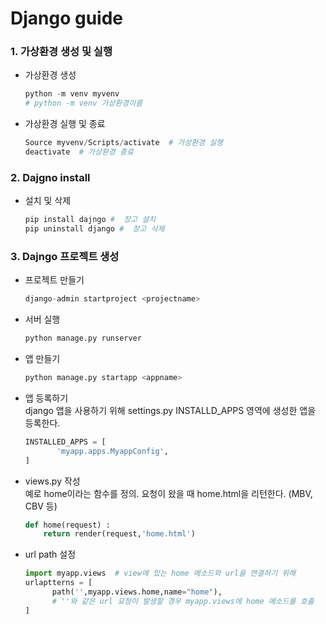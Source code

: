 
# Django guide 

### 1. 가상환경 생성 및 실행  

 - 가상환경 생성
   ```python
   python -m venv myvenv  
   # python -m venv 가상환경이름  
   ```
       
 - 가상환경 실행 및 종료
   ```python
   Source myvenv/Scripts/activate  # 가상환경 실행  
   deactivate  # 가상환경 종료 
   ```

### 2. Dajgno install 
 - 설치 및 삭제  
   ```python
   pip install dajngo #  장고 설치
   pip uninstall django #  장고 삭제  
   ```

### 3. Dajngo 프로젝트 생성
 - 프로젝트 만들기  
   ```python
   django-admin startproject <projectname>  
   ```
 - 서버 실행  
   ```python
   python manage.py runserver  
   ```
 - 앱 만들기  
   ```python  
   python manage.py startapp <appname>  
   ```
 - 앱 등록하기  
 django 앱을 사용하기 위해 settings.py INSTALLD_APPS 영역에 생성한 앱을 등록한다.  
   ```python
   INSTALLED_APPS = [ 
          'myapp.apps.MyappConfig',
   ]  
   ```
 - views.py 작성  
 예로 home이라는 함수를 정의. 요청이 왔을 때 home.html을 리턴한다. (MBV, CBV 등)
   ```python
   def home(request) :
       return render(request,'home.html')  
   ```
 - url path 설정  
   ```python
   import myapp.views  # view에 있는 home 메소드와 url을 연결하기 위해
   urlaptterns = [
         path('',myapp.views.home,name="home"),
         # ''와 같은 url 요청이 발생할 경우 myapp.views에 home 메소드를 호출
   ]  
   ```
